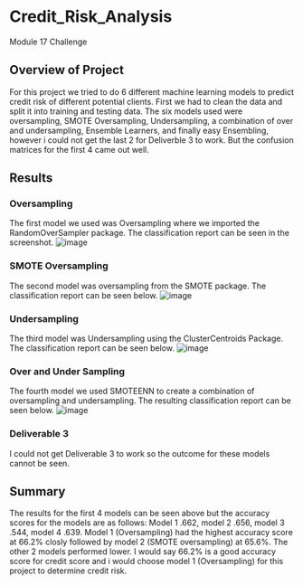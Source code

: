 # Credit_Risk_Analysis
Module 17 Challenge
## Overview of Project
For this project we tried to do 6 different machine learning models to predict credit risk of different potential clients. First we had to clean the data and split it into training and testing data. The six models used were oversampling, SMOTE Oversampling, Undersampling, a combination of over and undersampling, Ensemble Learners, and finally easy Ensembling, however i could not get the last 2 for Deliverble 3 to work. But the confusion matrices for the first 4 came out well.
## Results 
### Oversampling
The first model we used was Oversampling where we imported the RandomOverSampler package. The classification report can be seen in the screenshot.
![image](https://user-images.githubusercontent.com/105249779/194737532-22fc663f-d0d5-4bd1-91df-4b569c4347e3.png)
### SMOTE Oversampling 
The second model was oversampling from the SMOTE package. The classification report can be seen below.
![image](https://user-images.githubusercontent.com/105249779/194737563-67423b09-22be-4a8a-9bec-fd84e218bc1d.png)
### Undersampling
The third model was Undersampling using the ClusterCentroids Package. The classification report can be seen below.
![image](https://user-images.githubusercontent.com/105249779/194737595-d2a9e2d3-663c-4207-a6c4-59cc24f41446.png)
### Over and Under Sampling
The fourth model we used SMOTEENN to create a combination of oversampling and undersampling. The resulting classification report can be seen below.
![image](https://user-images.githubusercontent.com/105249779/194737657-75ee41a6-334a-4509-9ff4-8a74dfdf7531.png)
### Deliverable 3
I could not get Deliverable 3 to work so the outcome for these models cannot be seen.
## Summary
The results for the first 4 models can be seen above but the accuracy scores for the models are as follows: Model 1 .662, model 2 .656, model 3 .544, model 4 .639. Model 1 (Oversampling) had the highest accuracy score at 66.2% closly followed by model 2 (SMOTE oversampling) at 65.6%. The other 2 models performed lower. I would say 66.2% is a good accuracy score for credit score and i would choose model 1 (Oversampling) for this project to determine credit risk.

